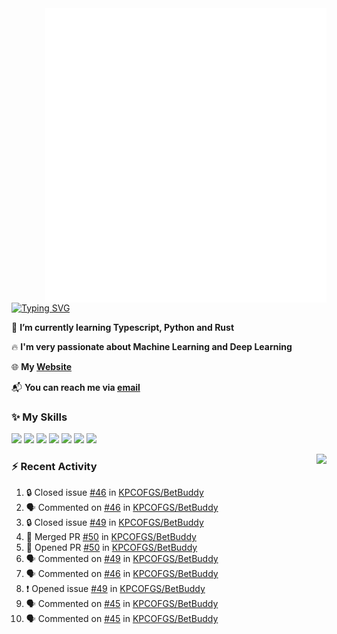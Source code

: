 <img align="right" width="450" src="github-metrics.svg">

[![Typing SVG](https://readme-typing-svg.herokuapp.com?duration=2500&vCenter=true&width=200&height=40&lines=Hello+World+👋)](https://git.io/typing-svg)

🌱 **I’m currently learning Typescript, Python and Rust**

🔥 **I'm very passionate about Machine Learning and Deep Learning**

🌐 **My [Website](https://kpcofgs.github.io/)**

📬 **You can reach me via [email](mailto:shixian_sheng-2@protonmail.com)**

### ✨ **My Skills**

[![](https://img.shields.io/badge/LinuxMint-47A248?style=flat-square&logo=linuxmint&logoColor=fff)](https://linuxmint.com/)
[![](https://img.shields.io/badge/MXLinux-000000?style=flat-square&logo=mxlinux&logoColor=fff)](https://mxlinux.org/)
[![](https://img.shields.io/badge/Windows11-0078d6?style=flat-square&logo=windows&logoColor=fff)](https://www.microsoft.com/software-download/windows11)
![](https://img.shields.io/badge/Python-3572A5?style=flat-square&logo=python&logoColor=white)
![](https://img.shields.io/badge/HTML-E34C26?style=flat-square&logo=html5&logoColor=white)
![](https://img.shields.io/badge/CSS-563D7C?style=flat-square&logo=css3&logoColor=white)
![](https://img.shields.io/badge/TypeScript-3178C6?style=flat-square&logo=typescript&logoColor=white)

<a>
    <img align="right" height=210px src="https://github-readme-stats.vercel.app/api?username=KPCOFGS&theme=tokyonight&show_icons=true&show=prs_merged">
</a>

### ⚡ **Recent Activity**
<!--START_SECTION:activity-->
1. 🔒 Closed issue [#46](https://github.com/KPCOFGS/BetBuddy/issues/46) in [KPCOFGS/BetBuddy](https://github.com/KPCOFGS/BetBuddy)
2. 🗣 Commented on [#46](https://github.com/KPCOFGS/BetBuddy/issues/46#issuecomment-2518989085) in [KPCOFGS/BetBuddy](https://github.com/KPCOFGS/BetBuddy)
3. 🔒 Closed issue [#49](https://github.com/KPCOFGS/BetBuddy/issues/49) in [KPCOFGS/BetBuddy](https://github.com/KPCOFGS/BetBuddy)
4. 🎉 Merged PR [#50](https://github.com/KPCOFGS/BetBuddy/pull/50) in [KPCOFGS/BetBuddy](https://github.com/KPCOFGS/BetBuddy)
5. 💪 Opened PR [#50](https://github.com/KPCOFGS/BetBuddy/pull/50) in [KPCOFGS/BetBuddy](https://github.com/KPCOFGS/BetBuddy)
6. 🗣 Commented on [#49](https://github.com/KPCOFGS/BetBuddy/issues/49#issuecomment-2518952392) in [KPCOFGS/BetBuddy](https://github.com/KPCOFGS/BetBuddy)
7. 🗣 Commented on [#46](https://github.com/KPCOFGS/BetBuddy/issues/46#issuecomment-2518948266) in [KPCOFGS/BetBuddy](https://github.com/KPCOFGS/BetBuddy)
8. ❗ Opened issue [#49](https://github.com/KPCOFGS/BetBuddy/issues/49) in [KPCOFGS/BetBuddy](https://github.com/KPCOFGS/BetBuddy)
9. 🗣 Commented on [#45](https://github.com/KPCOFGS/BetBuddy/pull/45#issuecomment-2518768345) in [KPCOFGS/BetBuddy](https://github.com/KPCOFGS/BetBuddy)
10. 🗣 Commented on [#45](https://github.com/KPCOFGS/BetBuddy/pull/45#issuecomment-2518767941) in [KPCOFGS/BetBuddy](https://github.com/KPCOFGS/BetBuddy)
<!--END_SECTION:activity-->
